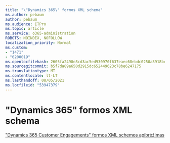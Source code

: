 ```yaml
---
title: "\"Dynamics 365\" formos XML schema"
ms.author: pebaum
author: pebaum
ms.audience: ITPro
ms.topic: article
ms.service: o365-administration
ROBOTS: NOINDEX, NOFOLLOW
localization_priority: Normal
ms.custom:
- "1471"
- "6200019"
ms.openlocfilehash: 2605fa2490e8cd3ac5ed930970f637eaec68ebdc0250a3918bc40a1a2d467b7a
ms.sourcegitcommit: b5f7da89a650d2915dc652449623c78be6247175
ms.translationtype: MT
ms.contentlocale: lt-LT
ms.lasthandoff: 08/05/2021
ms.locfileid: "53947379"
---
```

# <a name="dynamics-365-form-xml-schema"></a>"Dynamics 365" formos XML schema

["Dynamics 365 Customer Engagements" formos XML schemos apibrėžimas](https://docs.microsoft.com/dynamics365/customer-engagement/developer/customize-dev/form-xml-schema)